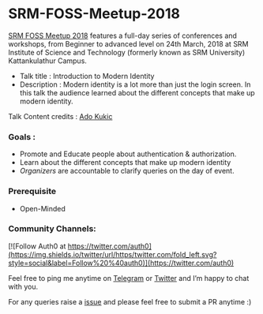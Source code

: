 # SRM-FOSS-Meetup-2018
[SRM FOSS Meetup 2018](http://mozofest.srmkzilla.net/foss.html) features a full-day series of conferences and workshops, from Beginner to advanced level on 24th March, 2018 at SRM Institute of Science and Technology (formerly known as SRM University) Kattankulathur Campus.

* Talk title : Introduction to Modern Identity
* Description : Modern identity is a lot more than just the login screen. In this talk the audience learned about the different concepts that make up modern identity.

Talk Content credits : [Ado Kukic](https://twitter.com/KukicAdo)

### Goals : 

* Promote and Educate people about authentication & authorization. 
* Learn about the different concepts that make up modern identity
* *Organizers* are accountable to clarify queries on the day of event. 

### Prerequisite 

* Open-Minded 

### Community Channels: 
[![Follow Auth0 at https://twitter.com/auth0](https://img.shields.io/twitter/url/https/twitter.com/fold_left.svg?style=social&label=Follow%20%40auth0)](https://twitter.com/auth0)

Feel free to ping me anytime on [Telegram](http://telegram.me/rowdymehul) or [Twitter](http://twitter.com/rowdymehul) and I’m happy to chat with you.

For any queries raise a [issue](https://github.com/rowdymehul/SRM-FOSS-Meetup-2018/issues) and please feel free to submit a PR anytime :)
